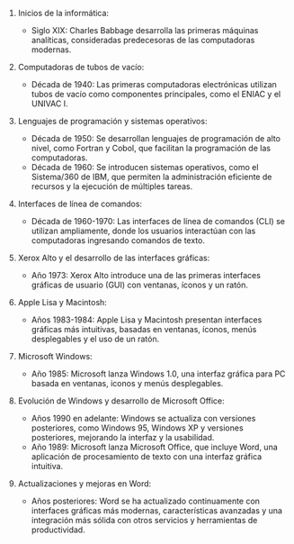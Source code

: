 1. Inicios de la informática:
   - Siglo XIX: Charles Babbage desarrolla las primeras máquinas analíticas, consideradas predecesoras de las computadoras modernas.

2. Computadoras de tubos de vacío:
   - Década de 1940: Las primeras computadoras electrónicas utilizan tubos de vacío como componentes principales, como el ENIAC y el UNIVAC I.

3. Lenguajes de programación y sistemas operativos:
   - Década de 1950: Se desarrollan lenguajes de programación de alto nivel, como Fortran y Cobol, que facilitan la programación de las computadoras.
   - Década de 1960: Se introducen sistemas operativos, como el Sistema/360 de IBM, que permiten la administración eficiente de recursos y la ejecución de múltiples tareas.

4. Interfaces de línea de comandos:
   - Década de 1960-1970: Las interfaces de línea de comandos (CLI) se utilizan ampliamente, donde los usuarios interactúan con las computadoras ingresando comandos de texto.

5. Xerox Alto y el desarrollo de las interfaces gráficas:
   - Año 1973: Xerox Alto introduce una de las primeras interfaces gráficas de usuario (GUI) con ventanas, íconos y un ratón.

6. Apple Lisa y Macintosh:
   - Años 1983-1984: Apple Lisa y Macintosh presentan interfaces gráficas más intuitivas, basadas en ventanas, íconos, menús desplegables y el uso de un ratón.

7. Microsoft Windows:
   - Año 1985: Microsoft lanza Windows 1.0, una interfaz gráfica para PC basada en ventanas, iconos y menús desplegables.

8. Evolución de Windows y desarrollo de Microsoft Office:
   - Años 1990 en adelante: Windows se actualiza con versiones posteriores, como Windows 95, Windows XP y versiones posteriores, mejorando la interfaz y la usabilidad.
   - Año 1989: Microsoft lanza Microsoft Office, que incluye Word, una aplicación de procesamiento de texto con una interfaz gráfica intuitiva.

9. Actualizaciones y mejoras en Word:
   - Años posteriores: Word se ha actualizado continuamente con interfaces gráficas más modernas, características avanzadas y una integración más sólida con otros servicios y herramientas de productividad.
